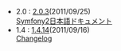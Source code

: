 - 2.0 : [2.0.3](http://symfony.com/download)(2011/09/25)<br />
  [Symfony2日本語ドキュメント](http://docs.symfony.gr.jp/)
- 1.4 : [1.4.14](http://www.symfony-project.org/installation)(2011/09/16)<br />
  [Changelog](/changelog/1_4)
